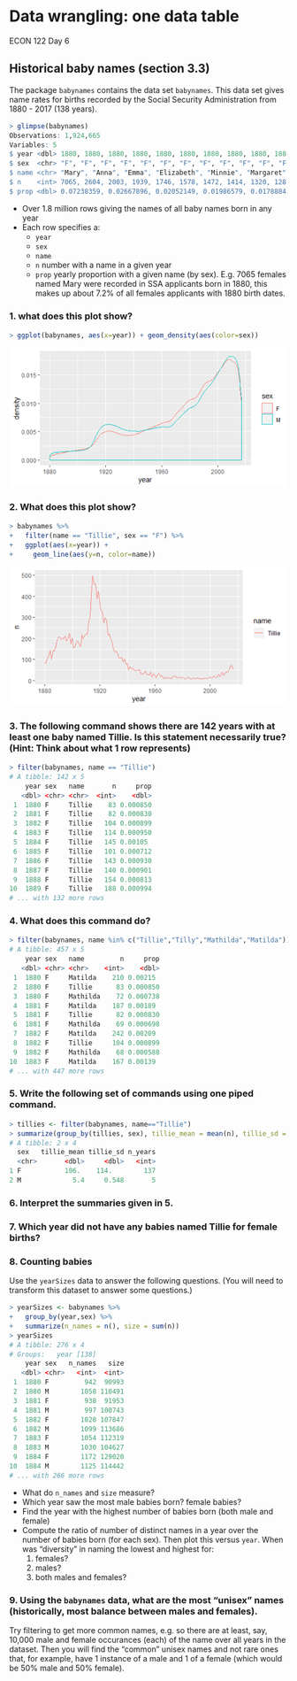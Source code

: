 Data wrangling: one data table
================
ECON 122
Day 6

## Historical baby names (section 3.3)

The package `babynames` contains the data set `babynames`. This data set
gives name rates for births recorded by the Social Security
Administration from 1880 - 2017 (138 years).

``` r
> glimpse(babynames)
Observations: 1,924,665
Variables: 5
$ year <dbl> 1880, 1880, 1880, 1880, 1880, 1880, 1880, 1880, 1880, 188...
$ sex  <chr> "F", "F", "F", "F", "F", "F", "F", "F", "F", "F", "F", "F...
$ name <chr> "Mary", "Anna", "Emma", "Elizabeth", "Minnie", "Margaret"...
$ n    <int> 7065, 2604, 2003, 1939, 1746, 1578, 1472, 1414, 1320, 128...
$ prop <dbl> 0.07238359, 0.02667896, 0.02052149, 0.01986579, 0.0178884...
```

  - Over 1.8 million rows giving the names of all baby names born in any
    year
  - Each row specifies a:
      - `year`
      - `sex`
      - `name`
      - `n` number with a name in a given year
      - `prop` yearly proportion with a given name (by sex). E.g. 7065
        females named Mary were recorded in SSA applicants born in 1880,
        this makes up about 7.2% of all females applicants with 1880
        birth dates.

### 1\. what does this plot show?

``` r
> ggplot(babynames, aes(x=year)) + geom_density(aes(color=sex)) 
```

![](day6_DataWrangling1Activity_files/figure-gfm/unnamed-chunk-2-1.png)<!-- -->

### 2\. What does this plot show?

``` r
> babynames %>% 
+   filter(name == "Tillie", sex == "F") %>% 
+   ggplot(aes(x=year)) + 
+     geom_line(aes(y=n, color=name))
```

![](day6_DataWrangling1Activity_files/figure-gfm/unnamed-chunk-3-1.png)<!-- -->

### 3\. The following command shows there are 142 years with at least one baby named Tillie. Is this statement necessarily true? (Hint: Think about what 1 row represents)

``` r
> filter(babynames, name == "Tillie")
# A tibble: 142 x 5
    year sex   name       n     prop
   <dbl> <chr> <chr>  <int>    <dbl>
 1  1880 F     Tillie    83 0.000850
 2  1881 F     Tillie    82 0.000830
 3  1882 F     Tillie   104 0.000899
 4  1883 F     Tillie   114 0.000950
 5  1884 F     Tillie   145 0.00105 
 6  1885 F     Tillie   101 0.000712
 7  1886 F     Tillie   143 0.000930
 8  1887 F     Tillie   140 0.000901
 9  1888 F     Tillie   154 0.000813
10  1889 F     Tillie   188 0.000994
# ... with 132 more rows
```

### 4\. What does this command do?

``` r
> filter(babynames, name %in% c("Tillie","Tilly","Mathilda","Matilda"))
# A tibble: 457 x 5
    year sex   name         n     prop
   <dbl> <chr> <chr>    <int>    <dbl>
 1  1880 F     Matilda    210 0.00215 
 2  1880 F     Tillie      83 0.000850
 3  1880 F     Mathilda    72 0.000738
 4  1881 F     Matilda    187 0.00189 
 5  1881 F     Tillie      82 0.000830
 6  1881 F     Mathilda    69 0.000698
 7  1882 F     Matilda    242 0.00209 
 8  1882 F     Tillie     104 0.000899
 9  1882 F     Mathilda    68 0.000588
10  1883 F     Matilda    167 0.00139 
# ... with 447 more rows
```

### 5\. Write the following set of commands using one piped command.

``` r
> tillies <- filter(babynames, name=="Tillie")
> summarize(group_by(tillies, sex), tillie_mean = mean(n), tillie_sd = sd(n), n_years = n())
# A tibble: 2 x 4
  sex   tillie_mean tillie_sd n_years
  <chr>       <dbl>     <dbl>   <int>
1 F           106.    114.        137
2 M             5.4     0.548       5
```

### 6\. Interpret the summaries given in 5.

### 7\. Which year did not have any babies named Tillie for female births?

### 8\. Counting babies

Use the `yearSizes` data to answer the following questions. (You will
need to transform this dataset to answer some questions.)

``` r
> yearSizes <- babynames %>% 
+   group_by(year,sex) %>%
+   summarize(n_names = n(), size = sum(n))
> yearSizes
# A tibble: 276 x 4
# Groups:   year [138]
    year sex   n_names   size
   <dbl> <chr>   <int>  <int>
 1  1880 F         942  90993
 2  1880 M        1058 110491
 3  1881 F         938  91953
 4  1881 M         997 100743
 5  1882 F        1028 107847
 6  1882 M        1099 113686
 7  1883 F        1054 112319
 8  1883 M        1030 104627
 9  1884 F        1172 129020
10  1884 M        1125 114442
# ... with 266 more rows
```

  - What do `n_names` and `size` measure?
  - Which year saw the most male babies born? female babies?
  - Find the year with the highest number of babies born (both male and
    female)
  - Compute the ratio of number of distinct names in a year over the
    number of babies born (for each sex). Then plot this versus `year`.
    When was “diversity” in naming the lowest and highest for:
    1.  females?
    2.  males?
    3.  both males and females?

### 9\. Using the `babynames` data, what are the most “unisex” names (historically, most balance between males and females).

Try filtering to get more common names, e.g. so there are at least, say,
10,000 male and female occurances (each) of the name over all years in
the dataset. Then you will find the “common” unisex names and not rare
ones that, for example, have 1 instance of a male and 1 of a female
(which would be 50% male and 50% female).
